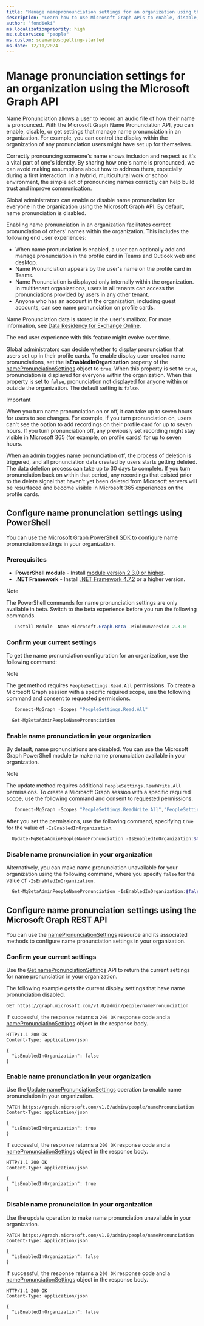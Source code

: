 ```yaml
---
title: "Manage namepronounciation settings for an organization using the Microsoft Graph API"
description: "Learn how to use Microsoft Graph APIs to enable, disable, or get settings that manage name pronunciation in an organization."
author: "fondieki"
ms.localizationpriority: high
ms.subservice: "people"
ms.custom: scenarios:getting-started
ms.date: 12/11/2024
---
```


# Manage pronunciation settings for an organization using the Microsoft Graph API

Name Pronunciation allows a user to record an audio file of how their name is pronounced. With the Microsoft Graph Name Pronunciation API, you can enable, disable, or get settings that manage name pronunciation in an organization. For example, you can control the display within the organization of any pronunciation users might have set up for themselves. 

Correctly pronouncing someone's name shows inclusion and respect as it's a vital part of one's identity. By sharing how one's name is pronounced, we can avoid making assumptions about how to address them, especially during a first interaction. In a hybrid, multicultural work or school environment, the simple act of pronouncing names correctly can help build trust and improve communication. 

Global administrators can enable or disable name pronunciation for everyone in the organization using the Microsoft Graph API. By default, name pronunciation is disabled. 

Enabling name pronunciation in an organization facilitates correct pronunciation of others' names within the organization. This includes the following end user experiences: 

- When name pronunciation is enabled, a user can optionally add and manage pronunciation in the profile card in Teams and Outlook web and desktop. 
- Name Pronunciation appears by the user's name on the profile card in Teams. 
- Name Pronunciation is displayed only internally within the organization. In multitenant organizations, users in all tenants can access the pronunciations provided by users in any other tenant. 
- Anyone who has an account in the organization, including guest accounts, can see name pronunciation on profile cards. 

Name Pronunciation data is stored in the user's mailbox. For more information, see [Data Residency for Exchange Online](/microsoft-365/enterprise/m365-dr-workload-exo?view=o365-worldwide#how-can-i-determine-customer-data-location&preserve-view=true).

The end user experience with this feature might evolve over time. 

Global administrators can decide whether to display pronunciation that users set up in their profile cards. To enable display user-created name pronunciations, set the **isEnabledInOrganization** property of the [namePronunciationSettings](/graph/api/resources/namepronunciationsettings?view=graph-rest-beta&preserve-view=true) object to `true`. When this property is set to `true`, pronunciation is displayed for everyone within the organization. When this property is set to `false`, pronunciation not displayed for anyone within or outside the organization. The default setting is `false`.

> [!IMPORTANT]
> When you turn name pronunciation on or off, it can take up to seven hours for users to see changes. For example, if you turn pronunciation on, users can't see the option to add recordings on their profile card for up to seven hours. If you turn pronunciation off, any previously set recording might stay visible in Microsoft 365 (for example, on profile cards) for up to seven hours. 
>
> When an admin toggles name pronunciation off, the process of deletion is triggered, and all pronunciation data created by users starts getting deleted. The data deletion process can take up to 30 days to complete. If you turn pronunciation back on within that period, any recordings that existed prior to the delete signal that haven't yet been deleted from Microsoft servers will be resurfaced and become visible in Microsoft 365 experiences on the profile cards.

## Configure name pronunciation settings using PowerShell

You can use the [Microsoft Graph PowerShell SDK](/powershell/microsoftgraph/installation) to configure name pronunciation settings in your organization.

### Prerequisites

- **PowerShell module** - Install [module version 2.3.0 or higher](https://www.powershellgallery.com/packages/Microsoft.Graph).
- **.NET Framework** - Install [.NET Framework 4.7.2](https://dotnet.microsoft.com/download/dotnet-framework) or a higher version.

> [!NOTE]
> The PowerShell commands for name pronunciation settings are only available in beta. Switch to the beta experience before you run the following commands.
>
> ```powershell
>    Install-Module -Name Microsoft.Graph.Beta -MinimumVersion 2.3.0
> ```

### Confirm your current settings

To get the name pronunciation configuration for an organization, use the following command:

> [!NOTE]
> The get method requires `PeopleSettings.Read.All` permissions. To create a Microsoft Graph session with a specific required scope, use the following command and consent to requested permissions.
>
> ```powershell
>    Connect-MgGraph -Scopes "PeopleSettings.Read.All"
>

```powershell
  Get-MgBetaAdminPeopleNamePronunciation 
```

### Enable name pronunciation in your organization

By default, name pronunciations are disabled. You can use the Microsoft Graph PowerShell module to make name pronunciation available in your organization.

> [!NOTE]
> The update method requires additional `PeopleSettings.ReadWrite.All` permissions. To create a Microsoft Graph session with a specific required scope, use the following command and consent to requested permissions.
>
> ```powershell
>    Connect-MgGraph -Scopes "PeopleSettings.ReadWrite.All","PeopleSettings.Read.All"
> ```

After you set the permissions, use the following command, specifying `true` for the value of `-IsEnabledInOrganization`.

```powershell
  Update-MgBetaAdminPeopleNamePronunciation -IsEnabledInOrganization:$true
```

### Disable name pronunciation in your organization

Alternatively, you can make name pronunciation unavailable for your organization using the following command, where you specify `false` for the value of `-IsEnabledInOrganization`.

```powershell
  Get-MgBetaAdminPeopleNamePronunciation -IsEnabledInOrganization:$false
```

## Configure name pronunciation settings using the Microsoft Graph REST API

You can use the [namePronunciationSettings](/graph/api/resources/namepronunciationsettings?view=graph-rest-beta&preserve-view=true) resource and its associated methods to configure name pronunciation settings in your organization.

### Confirm your current settings

Use the [Get namePronunciationSettings](/graph/api/namepronunciationsettings-get?view=graph-rest-beta&preserve-view=true) API to return the current settings for name pronunciation in your organization.

The following example gets the current display settings that have name pronunciation disabled.

``` http
GET https://graph.microsoft.com/v1.0/admin/people/namePronunciation
```

If successful, the response returns a `200 OK` response code and a [namePronunciationSettings](/graph/api/namepronunciationsettings-get?view=graph-rest-beta&preserve-view=true) object in the response body.

``` http
HTTP/1.1 200 OK
Content-Type: application/json

{
  "isEnabledInOrganization": false
}
```

### Enable name pronunciation in your organization

Use the [Update namePronunciationSettings](/graph/api/namepronunciationsettings-update?view=graph-rest-beta&preserve-view=true) operation to enable name pronunciation in your organization.

``` http
PATCH https://graph.microsoft.com/v1.0/admin/people/namePronunciation
Content-Type: application/json

{
  "isEnabledInOrganization": true
}
```

If successful, the response returns a `200 OK` response code and a [namePronunciationSettings](/graph/api/resources/namepronunciationsettings?view=graph-rest-beta&preserve-view=true) object in the response body.

``` http
HTTP/1.1 200 OK
Content-Type: application/json

{
  "isEnabledInOrganization": true
}
```

### Disable name pronunciation in your organization

Use the update operation to make name pronunciation unavailable in your organization.

``` http
PATCH https://graph.microsoft.com/v1.0/admin/people/namePronunciation
Content-Type: application/json

{
  "isEnabledInOrganization": false
}
```

If successful, the response returns a `200 OK` response code and a [namePronunciationSettings](/graph/api/resources/namepronunciationsettings?view=graph-rest-beta&preserve-view=true) object in the response body.

``` http
HTTP/1.1 200 OK
Content-Type: application/json

{
  "isEnabledInOrganization": false
}
```
